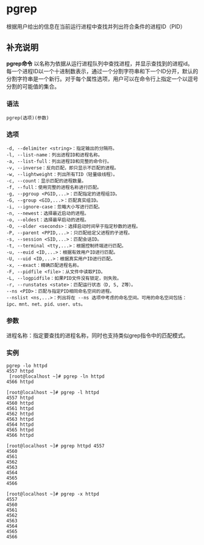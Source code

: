 pgrep
===

根据用户给出的信息在当前运行进程中查找并列出符合条件的进程ID（PID）

## 补充说明

**pgrep命令** 以名称为依据从运行进程队列中查找进程，并显示查找到的进程id。每一个进程ID以一个十进制数表示，通过一个分割字符串和下一个ID分开，默认的分割字符串是一个新行。对于每个属性选项，用户可以在命令行上指定一个以逗号分割的可能值的集合。

###  语法

```shell
pgrep(选项)(参数)
```

###  选项

```shell
-d, --delimiter <string>：指定输出的分隔符。
-l, --list-name：列出进程ID和进程名称。
-a, --list-full：列出进程ID和完整的命令行。
-v, --inverse：反向匹配，即只显示不匹配的进程。
-w, --lightweight：列出所有TID（轻量级线程）。
-c, --count：显示匹配的进程数量。
-f, --full：使用完整的进程名称进行匹配。
-g, --pgroup <PGID,...>：匹配指定的进程组ID。
-G, --group <GID,...>：匹配真实组ID。
-i, --ignore-case：忽略大小写进行匹配。
-n, --newest：选择最近启动的进程。
-o, --oldest：选择最早启动的进程。
-O, --older <seconds>：选择启动时间早于指定秒数的进程。
-P, --parent <PPID,...>：只匹配给定父进程的子进程。
-s, --session <SID,...>：匹配会话ID。
-t, --terminal <tty,...>：根据控制终端进行匹配。
-u, --euid <ID,...>：根据有效用户ID进行匹配。
-U, --uid <ID,...>：根据真实用户ID进行匹配。
-x, --exact：精确匹配进程名称。
-F, --pidfile <file>：从文件中读取PID。
-L, --logpidfile：如果PID文件没有锁定，则失败。
-r, --runstates <state>：匹配运行状态（D, S, Z等）。
--ns <PID>：匹配与指定PID相同命名空间的进程。
--nslist <ns,...>：列出将在 --ns 选项中考虑的命名空间。可用的命名空间包括：ipc、mnt、net、pid、user、uts。
```

###  参数

进程名称：指定要查找的进程名称，同时也支持类似grep指令中的匹配模式。

###  实例

```shell
pgrep -lo httpd
4557 httpd
 [root@localhost ~]# pgrep -ln httpd
4566 httpd

[root@localhost ~]# pgrep -l httpd
4557 httpd
4560 httpd
4561 httpd
4562 httpd
4563 httpd
4564 httpd
4565 httpd
4566 httpd

[root@localhost ~]# pgrep httpd 4557
4560
4561
4562
4563
4564
4565
4566

[root@localhost ~]# pgrep -x httpd
4557
4560
4561
4562
4563
4564
4565
4566
```
